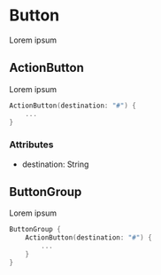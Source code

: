 # Button

Lorem ipsum

## ActionButton

Lorem ipsum

```swift
ActionButton(destination: "#") {
    ...
}
```

### Attributes

- destination: String
    

## ButtonGroup

Lorem ipsum

```swift 
ButtonGroup {
    ActionButton(destination: "#") {
        ...
    }
}
```
